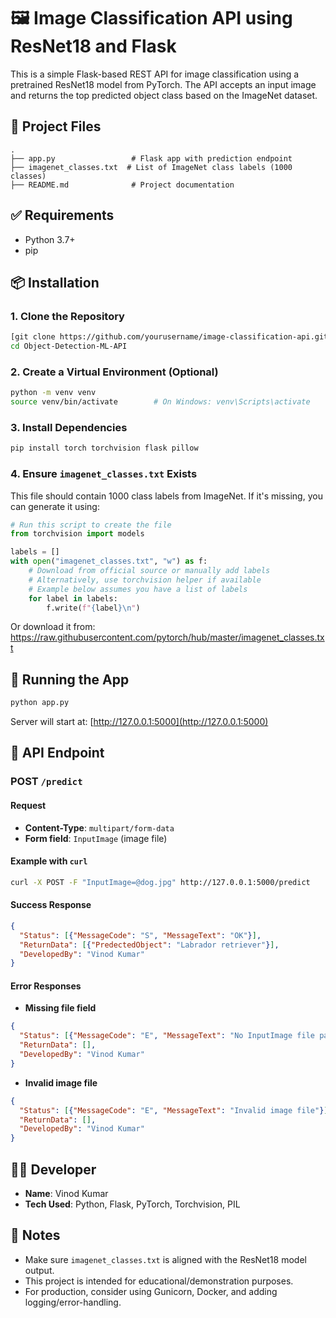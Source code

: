 
# 🖼️ Image Classification API using ResNet18 and Flask

This is a simple Flask-based REST API for image classification using a pretrained ResNet18 model from PyTorch. The API accepts an input image and returns the top predicted object class based on the ImageNet dataset.

## 📁 Project Files

```
.
├── app.py                 # Flask app with prediction endpoint
├── imagenet_classes.txt  # List of ImageNet class labels (1000 classes)
├── README.md              # Project documentation
```

## ✅ Requirements

- Python 3.7+
- pip

## 📦 Installation

### 1. Clone the Repository

```bash
[git clone https://github.com/yourusername/image-classification-api.git](https://github.com/VinodkumarGorle/Object-Detection-ML-API.git)
cd Object-Detection-ML-API
```

### 2. Create a Virtual Environment (Optional)

```bash
python -m venv venv
source venv/bin/activate        # On Windows: venv\Scripts\activate
```

### 3. Install Dependencies

```bash
pip install torch torchvision flask pillow
```

### 4. Ensure `imagenet_classes.txt` Exists

This file should contain 1000 class labels from ImageNet. If it's missing, you can generate it using:

```python
# Run this script to create the file
from torchvision import models

labels = []
with open("imagenet_classes.txt", "w") as f:
    # Download from official source or manually add labels
    # Alternatively, use torchvision helper if available
    # Example below assumes you have a list of labels
    for label in labels:
        f.write(f"{label}\n")
```

Or download it from: https://raw.githubusercontent.com/pytorch/hub/master/imagenet_classes.txt

## 🚀 Running the App

```bash
python app.py
```

Server will start at: [http://127.0.0.1:5000](http://127.0.0.1:5000)

## 📡 API Endpoint

### POST `/predict`

#### Request

- **Content-Type**: `multipart/form-data`
- **Form field**: `InputImage` (image file)

#### Example with `curl`

```bash
curl -X POST -F "InputImage=@dog.jpg" http://127.0.0.1:5000/predict
```

#### Success Response

```json
{
  "Status": [{"MessageCode": "S", "MessageText": "OK"}],
  "ReturnData": [{"PredectedObject": "Labrador retriever"}],
  "DevelopedBy": "Vinod Kumar"
}
```

#### Error Responses

- **Missing file field**
```json
{
  "Status": [{"MessageCode": "E", "MessageText": "No InputImage file part"}],
  "ReturnData": [],
  "DevelopedBy": "Vinod Kumar"
}
```

- **Invalid image file**
```json
{
  "Status": [{"MessageCode": "E", "MessageText": "Invalid image file"}],
  "ReturnData": [],
  "DevelopedBy": "Vinod Kumar"
}
```

## 👨‍💻 Developer

- **Name**: Vinod Kumar
- **Tech Used**: Python, Flask, PyTorch, Torchvision, PIL

## 📌 Notes

- Make sure `imagenet_classes.txt` is aligned with the ResNet18 model output.
- This project is intended for educational/demonstration purposes.
- For production, consider using Gunicorn, Docker, and adding logging/error-handling.

